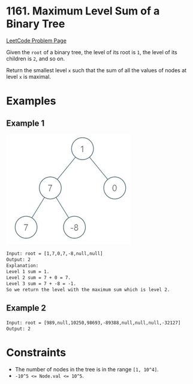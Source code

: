 # 1161. Maximum Level Sum of a Binary Tree

[LeetCode Problem Page](https://leetcode.com/problems/maximum-level-sum-of-a-binary-tree)

Given the `root` of a binary tree, the level of its root is `1`, the level of
its children is `2`, and so on.

Return the smallest level `x` such that the sum of all the values of nodes at
level `x` is maximal.

# Examples

## Example 1

![Example 1 Image](images/example-1.jpg "Example 1")

```text
Input: root = [1,7,0,7,-8,null,null]
Output: 2
Explanation:
Level 1 sum = 1.
Level 2 sum = 7 + 0 = 7.
Level 3 sum = 7 + -8 = -1.
So we return the level with the maximum sum which is level 2.
```

## Example 2

```text
Input: root = [989,null,10250,98693,-89388,null,null,null,-32127]
Output: 2
```

# Constraints

- The number of nodes in the tree is in the range `[1, 10^4]`.
- `-10^5 <= Node.val <= 10^5`.
